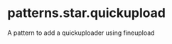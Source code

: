 patterns.star.quickupload
=========================

A pattern to add a quickuploader using fineupload
